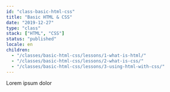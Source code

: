 ```yaml
---
id: "class-basic-html-css"
title: "Basic HTML & CSS"
date: "2019-12-27"
type: "class"
stack: ["HTML", "CSS"]
status: "published"
locale: en
children:
  - "/classes/basic-html-css/lessons/1-what-is-html/"
  - "/classes/basic-html-css/lessons/2-what-is-css/"
  - "/classes/basic-html-css/lessons/3-using-html-with-css/"
---
```


Lorem ipsum dolor
